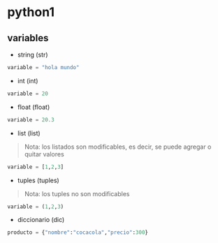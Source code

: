 # python1

## variables

* string (str)

```python
variable = "hola mundo"
```

* int (int)
```python
variable = 20
```

* float (float)
```python
variable = 20.3
```

* list (list)

> Nota: los listados son modificables, es decir, se puede agregar o quitar valores

```python
variable = [1,2,3]
```

* tuples (tuples)

> Nota: los tuples no son modificables

```python
variable = (1,2,3)
```

* diccionario (dic)

```python
producto = {"nombre":"cocacola","precio":300}
```
